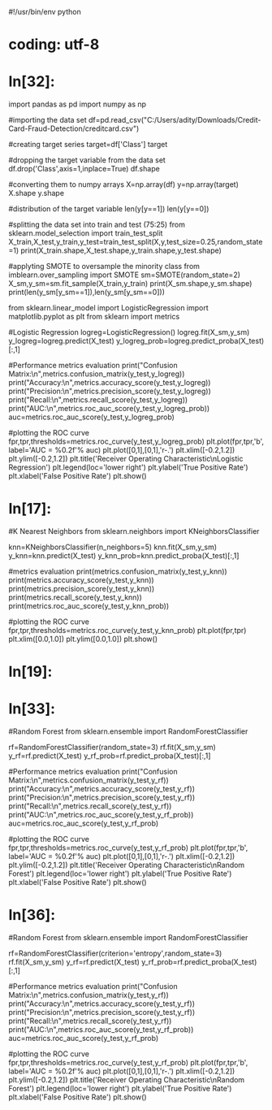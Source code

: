 #!/usr/bin/env python
# coding: utf-8

# In[32]:


import pandas as pd
import numpy as np

#importing the data set
df=pd.read_csv("C:/Users/adity/Downloads/Credit-Card-Fraud-Detection/creditcard.csv")

#creating target series
target=df['Class']
target

#dropping the target variable from the data set
df.drop('Class',axis=1,inplace=True)
df.shape

#converting them to numpy arrays
X=np.array(df)
y=np.array(target)
X.shape
y.shape

#distribution of the target variable
len(y[y==1])
len(y[y==0])

#splitting the data set into train and test (75:25)
from sklearn.model_selection import train_test_split
X_train,X_test,y_train,y_test=train_test_split(X,y,test_size=0.25,random_state=1)
print(X_train.shape,X_test.shape,y_train.shape,y_test.shape)

#applyting SMOTE to oversample the minority class
from imblearn.over_sampling import SMOTE
sm=SMOTE(random_state=2)
X_sm,y_sm=sm.fit_sample(X_train,y_train)
print(X_sm.shape,y_sm.shape)
print(len(y_sm[y_sm==1]),len(y_sm[y_sm==0]))

from sklearn.linear_model import LogisticRegression
import matplotlib.pyplot as plt
from sklearn import metrics

#Logistic Regression
logreg=LogisticRegression()
logreg.fit(X_sm,y_sm)
y_logreg=logreg.predict(X_test)
y_logreg_prob=logreg.predict_proba(X_test)[:,1]

#Performance metrics evaluation
print("Confusion Matrix:\n",metrics.confusion_matrix(y_test,y_logreg))
print("Accuracy:\n",metrics.accuracy_score(y_test,y_logreg))
print("Precision:\n",metrics.precision_score(y_test,y_logreg))
print("Recall:\n",metrics.recall_score(y_test,y_logreg))
print("AUC:\n",metrics.roc_auc_score(y_test,y_logreg_prob))
auc=metrics.roc_auc_score(y_test,y_logreg_prob)

#plotting the ROC curve
fpr,tpr,thresholds=metrics.roc_curve(y_test,y_logreg_prob)
plt.plot(fpr,tpr,'b', label='AUC = %0.2f'% auc)
plt.plot([0,1],[0,1],'r-.')
plt.xlim([-0.2,1.2])
plt.ylim([-0.2,1.2])
plt.title('Receiver Operating Characteristic\nLogistic Regression')
plt.legend(loc='lower right')
plt.ylabel('True Positive Rate')
plt.xlabel('False Positive Rate')
plt.show()


# In[17]:


#K Nearest Neighbors
from sklearn.neighbors import KNeighborsClassifier

knn=KNeighborsClassifier(n_neighbors=5)
knn.fit(X_sm,y_sm)
y_knn=knn.predict(X_test)
y_knn_prob=knn.predict_proba(X_test)[:,1]

#metrics evaluation
print(metrics.confusion_matrix(y_test,y_knn))
print(metrics.accuracy_score(y_test,y_knn))
print(metrics.precision_score(y_test,y_knn))
print(metrics.recall_score(y_test,y_knn))
print(metrics.roc_auc_score(y_test,y_knn_prob))

#plotting the ROC curve
fpr,tpr,thresholds=metrics.roc_curve(y_test,y_knn_prob)
plt.plot(fpr,tpr)
plt.xlim([0.0,1.0])
plt.ylim([0.0,1.0])
plt.show()



# In[19]:





# In[33]:


#Random Forest
from sklearn.ensemble import RandomForestClassifier

rf=RandomForestClassifier(random_state=3)
rf.fit(X_sm,y_sm)
y_rf=rf.predict(X_test)
y_rf_prob=rf.predict_proba(X_test)[:,1]

#Performance metrics evaluation
print("Confusion Matrix:\n",metrics.confusion_matrix(y_test,y_rf))
print("Accuracy:\n",metrics.accuracy_score(y_test,y_rf))
print("Precision:\n",metrics.precision_score(y_test,y_rf))
print("Recall:\n",metrics.recall_score(y_test,y_rf))
print("AUC:\n",metrics.roc_auc_score(y_test,y_rf_prob))
auc=metrics.roc_auc_score(y_test,y_rf_prob)

#plotting the ROC curve
fpr,tpr,thresholds=metrics.roc_curve(y_test,y_rf_prob)
plt.plot(fpr,tpr,'b', label='AUC = %0.2f'% auc)
plt.plot([0,1],[0,1],'r-.')
plt.xlim([-0.2,1.2])
plt.ylim([-0.2,1.2])
plt.title('Receiver Operating Characteristic\nRandom Forest')
plt.legend(loc='lower right')
plt.ylabel('True Positive Rate')
plt.xlabel('False Positive Rate')
plt.show()


# In[36]:


#Random Forest
from sklearn.ensemble import RandomForestClassifier

rf=RandomForestClassifier(criterion='entropy',random_state=3)
rf.fit(X_sm,y_sm)
y_rf=rf.predict(X_test)
y_rf_prob=rf.predict_proba(X_test)[:,1]

#Performance metrics evaluation
print("Confusion Matrix:\n",metrics.confusion_matrix(y_test,y_rf))
print("Accuracy:\n",metrics.accuracy_score(y_test,y_rf))
print("Precision:\n",metrics.precision_score(y_test,y_rf))
print("Recall:\n",metrics.recall_score(y_test,y_rf))
print("AUC:\n",metrics.roc_auc_score(y_test,y_rf_prob))
auc=metrics.roc_auc_score(y_test,y_rf_prob)

#plotting the ROC curve
fpr,tpr,thresholds=metrics.roc_curve(y_test,y_rf_prob)
plt.plot(fpr,tpr,'b', label='AUC = %0.2f'% auc)
plt.plot([0,1],[0,1],'r-.')
plt.xlim([-0.2,1.2])
plt.ylim([-0.2,1.2])
plt.title('Receiver Operating Characteristic\nRandom Forest')
plt.legend(loc='lower right')
plt.ylabel('True Positive Rate')
plt.xlabel('False Positive Rate')
plt.show()
